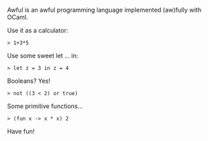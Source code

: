 Awful is an awful programming language implemented (aw)fully with OCaml.

Use it as a calculator:
```
> 1+3*5
```
Use some sweet let ... in:
```
> let z = 3 in z = 4
```
Booleans? Yes!
```
> not ((3 < 2) or true)
```
Some primitive functions...
```
> (fun x -> x * x) 2
```

Have fun!